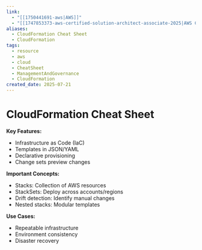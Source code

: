 ```yaml
---
link:
  - "[[1750441691-aws|AWS]]"
  - "[[1747853373-aws-certified-solution-architect-associate-2025|AWS Certified Solution Architect Associate 2025]]"
aliases:
  - CloudFormation Cheat Sheet
  - CloudFormation
tags:
  - resource
  - aws
  - cloud
  - CheatSheet
  - ManagementAndGovernance
  - CloudFormation
created_date: 2025-07-21
---
```

# CloudFormation Cheat Sheet
**Key Features:**
- Infrastructure as Code (IaC)
- Templates in JSON/YAML
- Declarative provisioning
- Change sets preview changes

**Important Concepts:**
- Stacks: Collection of AWS resources
- StackSets: Deploy across accounts/regions
- Drift detection: Identify manual changes
- Nested stacks: Modular templates

**Use Cases:**
- Repeatable infrastructure
- Environment consistency
- Disaster recovery
